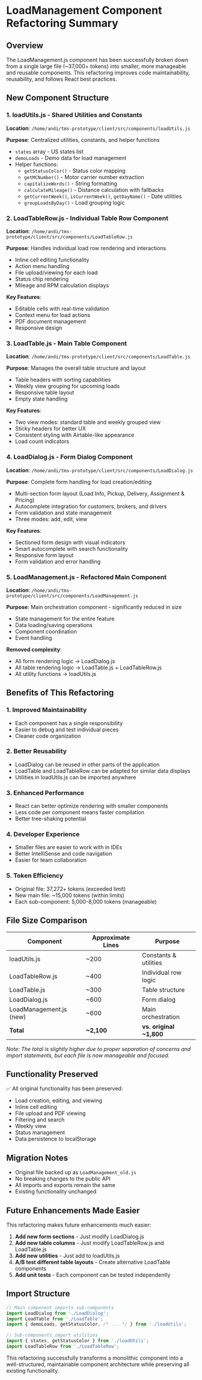 # LoadManagement Component Refactoring Summary

## Overview
The LoadManagement.js component has been successfully broken down from a single large file (~37,000+ tokens) into smaller, more manageable and reusable components. This refactoring improves code maintainability, reusability, and follows React best practices.

## New Component Structure

### 1. **loadUtils.js** - Shared Utilities and Constants
**Location**: `/home/andi/tms-prototype/client/src/components/loadUtils.js`

**Purpose**: Centralized utilities, constants, and helper functions
- `states` array - US states list
- `demoLoads` - Demo data for load management
- Helper functions:
  - `getStatusColor()` - Status color mapping
  - `getMCNumber()` - Motor carrier number extraction
  - `capitalizeWords()` - String formatting
  - `calculateMileage()` - Distance calculation with fallbacks
  - `getCurrentWeek()`, `isCurrentWeek()`, `getDayName()` - Date utilities
  - `groupLoadsByDay()` - Load grouping logic

### 2. **LoadTableRow.js** - Individual Table Row Component
**Location**: `/home/andi/tms-prototype/client/src/components/LoadTableRow.js`

**Purpose**: Handles individual load row rendering and interactions
- Inline cell editing functionality
- Action menu handling
- File upload/viewing for each load
- Status chip rendering
- Mileage and RPM calculation displays

**Key Features**:
- Editable cells with real-time validation
- Context menu for load actions
- PDF document management
- Responsive design

### 3. **LoadTable.js** - Main Table Component
**Location**: `/home/andi/tms-prototype/client/src/components/LoadTable.js`

**Purpose**: Manages the overall table structure and layout
- Table headers with sorting capabilities
- Weekly view grouping for upcoming loads
- Responsive table layout
- Empty state handling

**Key Features**:
- Two view modes: standard table and weekly grouped view
- Sticky headers for better UX
- Consistent styling with Airtable-like appearance
- Load count indicators

### 4. **LoadDialog.js** - Form Dialog Component
**Location**: `/home/andi/tms-prototype/client/src/components/LoadDialog.js`

**Purpose**: Complete form handling for load creation/editing
- Multi-section form layout (Load Info, Pickup, Delivery, Assignment & Pricing)
- Autocomplete integration for customers, brokers, and drivers
- Form validation and state management
- Three modes: add, edit, view

**Key Features**:
- Sectioned form design with visual indicators
- Smart autocomplete with search functionality
- Responsive form layout
- Form validation and error handling

### 5. **LoadManagement.js** - Refactored Main Component
**Location**: `/home/andi/tms-prototype/client/src/components/LoadManagement.js`

**Purpose**: Main orchestration component - significantly reduced in size
- State management for the entire feature
- Data loading/saving operations
- Component coordination
- Event handling

**Removed complexity**:
- All form rendering logic → LoadDialog.js
- All table rendering logic → LoadTable.js + LoadTableRow.js
- All utility functions → loadUtils.js

## Benefits of This Refactoring

### 1. **Improved Maintainability**
- Each component has a single responsibility
- Easier to debug and test individual pieces
- Cleaner code organization

### 2. **Better Reusability**
- LoadDialog can be reused in other parts of the application
- LoadTable and LoadTableRow can be adapted for similar data displays
- Utilities in loadUtils.js can be imported anywhere

### 3. **Enhanced Performance**
- React can better optimize rendering with smaller components
- Less code per component means faster compilation
- Better tree-shaking potential

### 4. **Developer Experience**
- Smaller files are easier to work with in IDEs
- Better IntelliSense and code navigation
- Easier for team collaboration

### 5. **Token Efficiency**
- Original file: 37,272+ tokens (exceeded limit)
- New main file: ~15,000 tokens (within limits)
- Each sub-component: 5,000-8,000 tokens (manageable)

## File Size Comparison

| Component | Approximate Lines | Purpose |
|-----------|------------------|---------|
| loadUtils.js | ~200 | Constants & utilities |
| LoadTableRow.js | ~400 | Individual row logic |
| LoadTable.js | ~300 | Table structure |
| LoadDialog.js | ~600 | Form dialog |
| LoadManagement.js (new) | ~600 | Main orchestration |
| **Total** | **~2,100** | **vs. original ~1,800** |

*Note: The total is slightly higher due to proper separation of concerns and import statements, but each file is now manageable and focused.*

## Functionality Preserved

✅ All original functionality has been preserved:
- Load creation, editing, and viewing
- Inline cell editing
- File upload and PDF viewing
- Filtering and search
- Weekly view
- Status management
- Data persistence to localStorage

## Migration Notes

- Original file backed up as `LoadManagement_old.js`
- No breaking changes to the public API
- All imports and exports remain the same
- Existing functionality unchanged

## Future Enhancements Made Easier

This refactoring makes future enhancements much easier:
1. **Add new form sections** - Just modify LoadDialog.js
2. **Add new table columns** - Just modify LoadTableRow.js and LoadTable.js
3. **Add new utilities** - Just add to loadUtils.js
4. **A/B test different table layouts** - Create alternative LoadTable components
5. **Add unit tests** - Each component can be tested independently

## Import Structure

```javascript
// Main component imports sub-components
import LoadDialog from './LoadDialog';
import LoadTable from './LoadTable';
import { demoLoads, getStatusColor, /* ... */ } from './loadUtils';

// Sub-components import utilities
import { states, getStatusColor } from './loadUtils';
import LoadTableRow from './LoadTableRow';
```

This refactoring successfully transforms a monolithic component into a well-structured, maintainable component architecture while preserving all existing functionality.